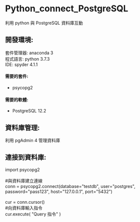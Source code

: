 # Python_connect_PostgreSQL
利用 python 與 PostgreSQL 資料庫互動</br>

<h2>開發環境:</h2>
套件管理器: anaconda 3</br>
程式語言: python 3.7.3</br>
IDE: spyder 4.1.1</br>
<h4>需要的套件: </h4>
<ul>
<li>psycopg2</li>
</ul>

<h4>需要的軟體: </h4>
<ul>
<li>PostgreSQL 12.2</li>
</ul>

<h2>資料庫管理:</h2>
利用 pgAdmin 4 管理資料庫</br>

<h2>連接到資料庫:</h2>
<div>
  import psycopg2</br></br>
  #與資料庫建立連線</br>
  conn = psycopg2.connect(database="testdb", user="postgres", password="pass123", host="127.0.0.1", port="5432")</br></br>
  cur = conn.cursor()</br>
  #向資料庫輸入指令</br>
  cur.execute( "Query 指令" )</br></br>
</div>
